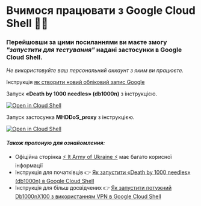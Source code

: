 # Вчимося працювати з Google Cloud Shell 💙💛

### Перейшовши за цими посиланнями ви маєте змогу *"запустити для тестування"* надані застосунки в Google Cloud Shell.
*Не використовуйте ваш персональний аккаунт з яким ви працюєте.*

Інструкція  [як створити новий обліковий запис Google](https://support.google.com/accounts/answer/27441?hl=uk)

Запуск **«Death by 1000 needles» (db1000n)** з інструкцією.

[![Open in Cloud Shell](https://gstatic.com/cloudssh/images/open-btn.svg)](https://console.cloud.google.com/cloudshell/editor?cloudshell=true&shellonly=true&git_repo=https://github.com/patatakartata/Cloud_Shell_DDoS&tutorial=tutorial.md)

Запуск застосунка  **MHDDoS_proxy**  з інструкцією.

[![Open in Cloud Shell](https://gstatic.com/cloudssh/images/open-btn.svg)](https://console.cloud.google.com/cloudshell/editor?cloudshell=true&shellonly=true&git_repo=https://github.com/patatakartata/Cloud_Shell_DDoS&tutorial=mhddos_proxy_tutorial.md)

#### ***Також пропоную для ознайомлення:***

* Офіційна сторінка   [⚡ It Army of Ukraine ⚡](https://itarmy.com.ua/)  має багато корисної інформації
* Інструкція для початківців 👉 [Як запустити «Death by 1000 needles» (db1000n) в Google Cloud Shell](https://telegra.ph/YAk-zapustiti-dvanadcyat-ekzemplyar%D1%96v-Death-by-1000-needles-db1000n-v-Google-Cloud-Shell-ne-vikoristovuyuchi-VPN-05-04)
* Інструкція для більш досвідчених 👉 [Як запустити потужний Db1000nX100 з використанням VPN в Google Cloud Shell](https://telegra.ph/Zapusk-Db1000nX100-u-Google-Cloud-Shell-05-20)
